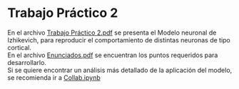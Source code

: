 # Trabajo Práctico 2
En el archivo [Trabajo Práctico 2.pdf](https://github.com/LautaroOchotorena/Redes-Neuronales/blob/a59f150f43b94311a47ed4ffe1cde023ad6f1b84/Trabajo%20Pr%C3%A1ctico%202/Trabajo%20Pr%C3%A1ctico%202.pdf) se presenta el Modelo neuronal de Izhikevich, para reproducir el comportamiento de distintas neuronas de tipo cortical.
<br>
En el archivo [Enunciados.pdf](https://github.com/LautaroOchotorena/Redes-Neuronales/blob/90fcd06ad6d31f671778ee430013ddd8f9ef9dd4/Trabajo%20Pr%C3%A1ctico%202/Enunciados.pdf) se encuentran los puntos requeridos para desarrollarlo. 
<br>
Si se quiere encontrar un análisis más detallado de la aplicación del modelo, se recomienda ir a [Collab.ipynb](https://github.com/LautaroOchotorena/Redes-Neuronales/blob/28b7d2c6f0c7e349b7b8f89f74177018b0698f42/Trabajo%20Pr%C3%A1ctico%202/Collab.ipynb)

